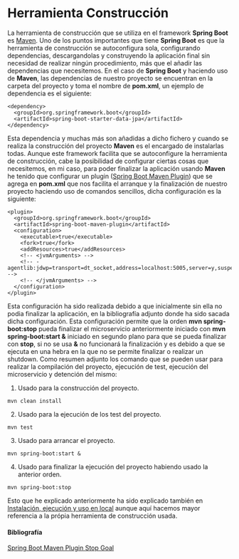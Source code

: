 # Herramienta Construcción
La herramienta de construcción que se utiliza en el framework **Spring Boot** es [Maven](https://maven.apache.org/). Uno de los puntos importantes que tiene **Spring Boot** es que la herramienta de construcción se autoconfigura sola, configurando dependencias, descargandolas y construyendo la aplicación final sin necesidad de realizar ningún procedimiento, más que el añadir las dependencias que necesitemos. En el caso de **Spring Boot** y haciendo uso de **Maven**, las dependencias de nuestro proyecto se encuentran en la carpeta del proyecto y toma el nombre de **pom.xml**, un ejemplo de dependencia es el siguiente:

```
<dependency>
  <groupId>org.springframework.boot</groupId>
  <artifactId>spring-boot-starter-data-jpa</artifactId>
</dependency>
```

Esta dependencia y muchas más son añadidas a dicho fichero y cuando se realiza la construcción del proyecto **Maven** es el encargado de instalarlas todas. Aunque este framework facilita que se autoconfigure la herramienta de construcción, cabe la posibilidad de configurar ciertas cosas que necesitemos, en mi caso, para poder finalizar la aplicación usando **Maven** he tenido que configurar un plugin ([Spring Boot Maven Plugin](https://docs.spring.io/spring-boot/docs/current/maven-plugin/usage.html)) que se agrega en **pom.xml** que nos facilita el arranque y la finalización de nuestro proyecto haciendo uso de comandos sencillos, dicha configuración es la siguiente:

```
<plugin>
  <groupId>org.springframework.boot</groupId>
  <artifactId>spring-boot-maven-plugin</artifactId>
  <configuration>
    <executable>true</executable>
    <fork>true</fork>
    <addResources>true</addResources>
    <!-- <jvmArguments> -->
    <!-- -agentlib:jdwp=transport=dt_socket,address=localhost:5005,server=y,suspend=n -->
    <!-- </jvmArguments> -->
  </configuration>
</plugin>
```

Esta configuración ha sido realizada debido a que inicialmente sin ella no podia finalizar la aplicación, en la bibliografía adjunto donde ha sido sacada dicha configuración. Esta configuración permite que la orden **mvn spring-boot:stop** pueda finalizar el microservicio anteriormente iniciado con **mvn spring-boot:start &** iniciado en segundo plano para que se pueda finalizar con **stop**, si no se usa **&** no funcionará la finalización y es debido a que se ejecuta en una hebra en la que no se permite finalizar o realizar un shutdown. Como resumen adjunto los comando que se pueden usar para realizar la compilación del proyecto, ejecución de test, ejecución del microservicio y detención del mismo:

1. Usado para la construcción del proyecto.
```
mvn clean install
```
2. Usado para la ejecución de los test del proyecto.
```
mvn test
```

3. Usado para arrancar el proyecto.
```
mvn spring-boot:start &
```

4. Usado para finalizar la ejecución del proyecto habiendo usado la anterior orden.
```
mvn spring-boot:stop
```

Esto que he explicado anteriormente ha sido explicado también en [Instalación, ejecución y uso en local](https://github.com/ruanete/PadelManager/tree/master/doc/instalacion_ejecucion.md) aunque aquí hacemos mayor referencia a la própia herramienta de construcción usada.

#### Bibliografía
[Spring Boot Maven Plugin Stop Goal](https://stackoverflow.com/questions/45960578/spring-boot-maven-plugin-stop-goal)
